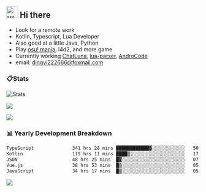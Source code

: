 ## <img alt="wave" src="https://raw.githubusercontent.com/MartinHeinz/MartinHeinz/master/wave.gif" width="30px"> Hi there

- Look for a remote work
- Kotlin, Typescript, Lua Developer
- Also good at a little Java, Python
- Play [osu! mania](https://osu.ppy.sh/users/29808669), l4d2, and more game
- Currently working [ChatLuna](https://github.com/ChatLunaLab), [lua-parser](https://github.com/dingyi222666/lua-parser), [AndroCode](https://github.com/dingyi222666/AndroCode)
- email: [dingyi222666@foxmail.com](mailto:dingyi222666@foxmail.com)

### 📋Stats

![Stats](https://github-readme-stats.vercel.app/api?username=dingyi222666&show_icons=true&icon_color=47A69E&title_color=47A69E&count_private=true)    

![](https://api.githubtrends.io/user/svg/dingyi222666/langs?time_range=one_year&include_private=True&loc_metric=changed&theme=classic)

![](http://github-profile-summary-cards.vercel.app/api/cards/productive-time?username=dingyi222666&theme=nord_dark&utcOffset=8)

### 📊 Yearly Development Breakdown

<!--START_SECTION:waka-->

```txt
TypeScript              341 hrs 28 mins ████████████▓░░░░░░░░░░░░   50.36 %
Kotlin                  119 hrs 11 mins ████▒░░░░░░░░░░░░░░░░░░░░   17.58 %
JSON                    48 hrs 25 mins  █▓░░░░░░░░░░░░░░░░░░░░░░░   07.14 %
Vue.js                  38 hrs 53 mins  █▒░░░░░░░░░░░░░░░░░░░░░░░   05.74 %
JavaScript              34 hrs 17 mins  █▒░░░░░░░░░░░░░░░░░░░░░░░   05.06 %
```

<!--END_SECTION:waka-->

![](https://komarev.com/ghpvc/?username=dingyi222666)
